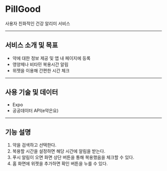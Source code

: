 # PillGood
사용자 친화적인 건강 알리미 서비스

---

## 서비스 소개 및 목표
- 약에 대한 정보 제공 및 앱 내 페이지에 등록
- 영양제나 비타민 복용시간 알림
- 위젯을 이용해 간편한 시간 체크

---

## 사용 기술 및 데이터
- Expo
- 공공데이터 API(e약은요)

---

## 기능 설명
1. 약을 검색하고 선택한다.
2. 복용할 시간을 설정하면 해당 시간에 알림을 받는다.
3. 푸시 알림이 오면 화면 상단 버튼을 통해 복용했음을 체크할 수 있다.
4. 홈 화면에 위젯을 추가하면 확인 버튼을 누를 수 있다.
